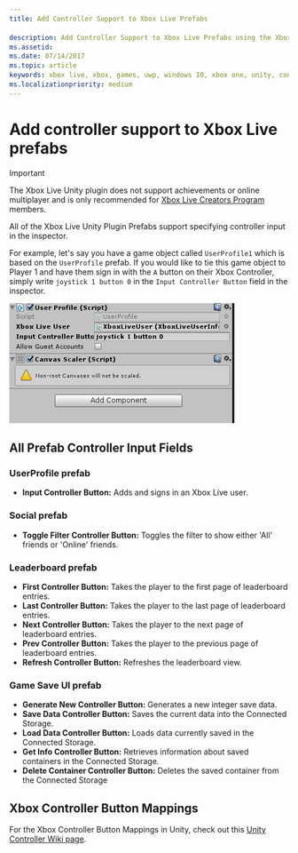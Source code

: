 ```yaml
---
title: Add Controller Support to Xbox Live Prefabs

description: Add Controller Support to Xbox Live Prefabs using the Xbox Live Unity plug-in
ms.assetid:
ms.date: 07/14/2017
ms.topic: article
keywords: xbox live, xbox, games, uwp, windows 10, xbox one, unity, controller support
ms.localizationpriority: medium
---
```

# Add controller support to Xbox Live prefabs

> [!IMPORTANT]
> The Xbox Live Unity plugin does not support achievements or online multiplayer and is only recommended for [Xbox Live Creators Program](../developer-program-overview.md) members.

All of the Xbox Live Unity Plugin Prefabs support specifying controller input in the inspector.

For example, let's say you have a game object called `UserProfile1` which is based on the `UserProfile` prefab. If you would like to tie this game object to Player 1 and have them sign in with the `A` button on their Xbox Controller, simply write `joystick 1 button 0` in the `Input Controller Button` field in the inspector.

  ![Controller Support in UserProfile Prefab](../images/unity/controller-support-example.png)

## All Prefab Controller Input Fields
### UserProfile prefab
- **Input Controller Button:** Adds and signs in an Xbox Live user.

### Social prefab
- **Toggle Filter Controller Button:** Toggles the filter to show either 'All' friends or 'Online' friends.

### Leaderboard prefab
- **First Controller Button:** Takes the player to the first page of leaderboard entries.
- **Last Controller Button:** Takes the player to the last page of leaderboard entries.
- **Next Controller Button:** Takes the player to the next page of leaderboard entries.
- **Prev Controller Button:** Takes the player to the previous page of leaderboard entries.
- **Refresh Controller Button:** Refreshes the leaderboard view.


### Game Save UI prefab
- **Generate New Controller Button:** Generates a new integer save data.
- **Save Data Controller Button:** Saves the current data into the Connected Storage.
- **Load Data Controller Button:** Loads data currently saved in the Connected Storage.
- **Get Info Controller Button:** Retrieves information about saved containers in the Connected Storage.
- **Delete Container Controller Button:** Deletes the saved container from the Connected Storage

## Xbox Controller Button Mappings

For the Xbox Controller Button Mappings in Unity, check out this [Unity Controller Wiki page](https://wiki.unity3d.com/index.php?title=Xbox360Controller).
